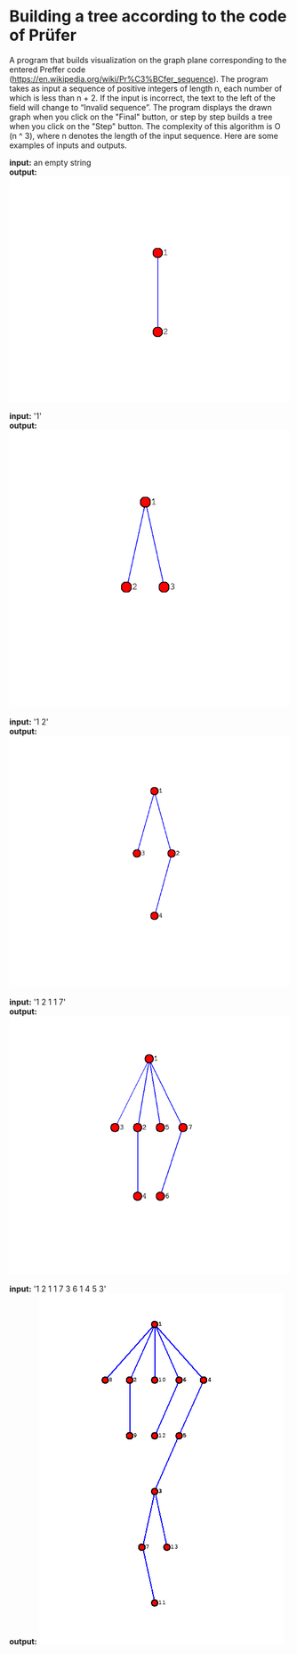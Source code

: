 # Building a tree according to the code of Prüfer
A program that builds visualization on the graph plane corresponding to the entered Preffer code (https://en.wikipedia.org/wiki/Pr%C3%BCfer_sequence). The program takes as input a sequence of positive integers of length n, each number of which is less than n + 2. If the input is incorrect, the text to the left of the field will change to “Invalid sequence”. The program displays the drawn graph when you click on the "Final" button, or step by step builds a tree when you click on the "Step" button. The complexity of this algorithm is O (n ^ 3), where n denotes the length of the input sequence.
Here are some examples of inputs and outputs. 

**input:** an empty string\
**output:** ![Alt text](images/empty.png?raw=true "Title")

**input:** '1'\
**output:** ![Alt text](images/1.png?raw=true "Title")

**input:** '1 2'\
**output:** ![Alt text](images/1_2.png?raw=true "Title")

**input:** '1 2 1 1 7'\
**output:** ![Alt text](images/1_2_1_1_7.png?raw=true "Title")

**input:** '1 2 1 1 7 3 6 1 4 5 3'\
**output:** ![Alt text](images/1_2_1_1_7_3_6_1_4_5_3.png?raw=true "Title")
